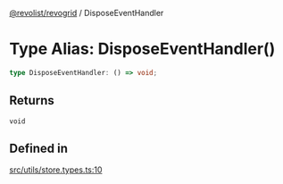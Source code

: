 [@revolist/revogrid](README.md) / DisposeEventHandler

# Type Alias: DisposeEventHandler()

```ts
type DisposeEventHandler: () => void;
```

## Returns

`void`

## Defined in

[src/utils/store.types.ts:10](https://github.com/revolist/revogrid/blob/c3fbdc69076950cb371c4e48faf1a5d5a21237f4/src/utils/store.types.ts#L10)
